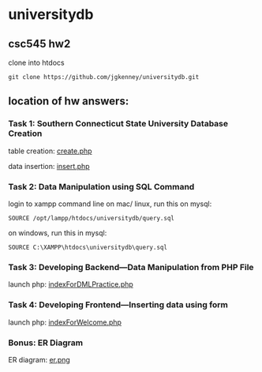 # universitydb
## csc545 hw2 

clone into htdocs

    git clone https://github.com/jgkenney/universitydb.git

## location of hw answers:

### Task 1: Southern Connecticut State University Database Creation
table creation: [create.php](https://localhost:8080/univrsitydb/create.php)

data insertion: [insert.php](https://localhost:8080/univrsitydb/insert.php)



### Task 2: Data Manipulation using SQL Command
login to xampp command line
on mac/ linux, run this on mysql:

    SOURCE /opt/lampp/htdocs/universitydb/query.sql
    
on windows, run this in mysql:

    SOURCE C:\XAMPP\htdocs\universitydb\query.sql

### Task 3: Developing Backend—Data Manipulation from PHP File
launch php: [indexForDMLPractice.php](https://localhost:8080/univrsitydb/indexForDMLPractice.php)

### Task 4: Developing Frontend—Inserting data using form
launch php: [indexForWelcome.php](https://localhost:8080/univrsitydb/indexForWelcome.php)

### Bonus: ER Diagram
ER diagram: [er.png](https://github.com/jgkenney/universitydb/tree/master/er.png)

